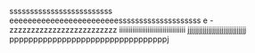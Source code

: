 sssssssssssssssssssssssss
eeeeeeeeeeeeeeeeeeeeeeeessssssssssssssssssss
e
-zzzzzzzzzzzzzzzzzzzzzzzzz
iiiiiiiiiiiiiiiiiiiiiiiiiiiiiiiiiii
jjjjjjjjjjjjjjjjjjjjjjjjjjjjjjj
pppppppppppppppppppppppppppppppppj
